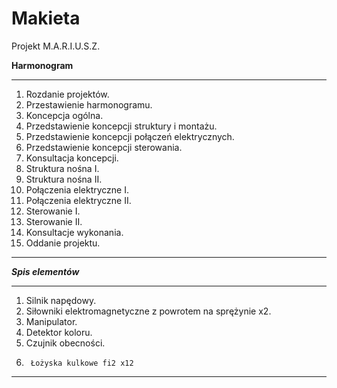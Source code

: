 # Makieta
Projekt M.A.R.I.U.S.Z.

**Harmonogram**
***
1.	Rozdanie projektów.
2.	Przestawienie harmonogramu.
3.	Koncepcja ogólna.
4.	Przedstawienie koncepcji struktury i montażu.
5.	Przedstawienie koncepcji połączeń elektrycznych.
6.	Przedstawienie koncepcji sterowania.
7.	Konsultacja koncepcji.
8.	Struktura nośna I.
9.	Struktura nośna II.
10.	Połączenia elektryczne I.
11.	Połączenia elektryczne II.
12.	Sterowanie I.
13.	Sterowanie II.
14.	Konsultacje wykonania.
15.	Oddanie projektu.
***
***Spis elementów***
***
1.	Silnik napędowy.
2.	Siłowniki elektromagnetyczne z powrotem na sprężynie x2.
3.	Manipulator.
4.	Detektor koloru.
5.	Czujnik obecności.
6.      Łożyska kulkowe fi2 x12
***
